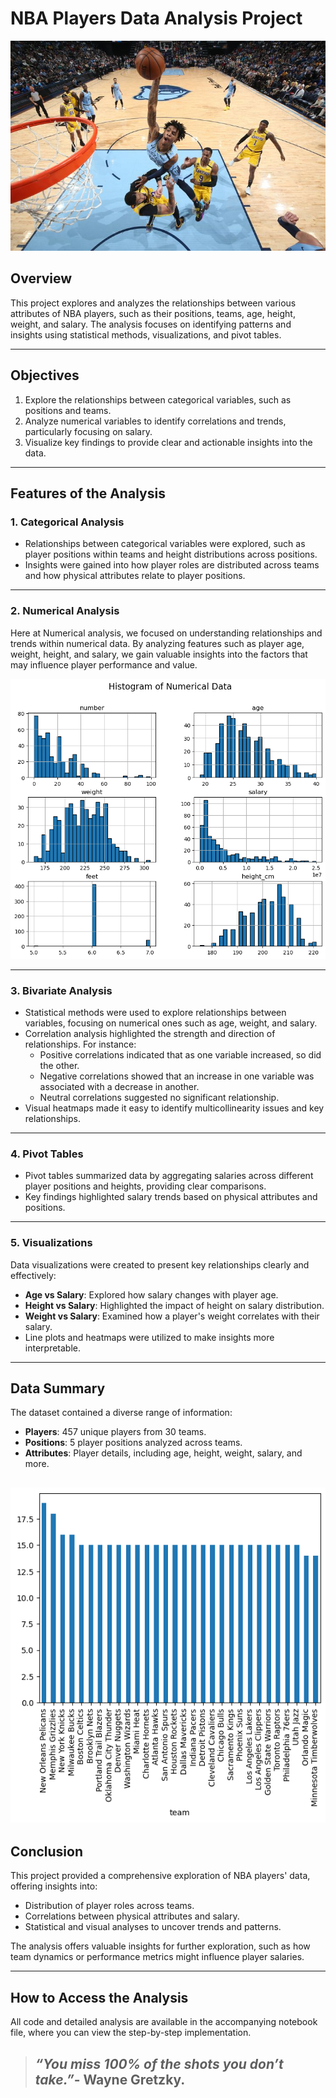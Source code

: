 # NBA Players Data Analysis Project
<img src="Image/nba1.jpg" alt="Project photo cover">

## Overview
This project explores and analyzes the relationships between various attributes of NBA players, such as their positions, teams, age, height, weight, and salary. The analysis focuses on identifying patterns and insights using statistical methods, visualizations, and pivot tables.

---

## Objectives
1. Explore the relationships between categorical variables, such as positions and teams.
2. Analyze numerical variables to identify correlations and trends, particularly focusing on salary.
3. Visualize key findings to provide clear and actionable insights into the data.

---

## Features of the Analysis

### 1. **Categorical Analysis**
- Relationships between categorical variables were explored, such as player positions within teams and height distributions across positions.
- Insights were gained into how player roles are distributed across teams and how physical attributes relate to player positions.

---
### 2. **Numerical Analysis**
Here at Numerical analysis, we focused on understanding relationships and trends within numerical data. By analyzing features such as player age, weight, height, and salary, we gain valuable insights into the factors that may influence player performance and value.

![Histogram](Image/output1.png)

---

### 3. **Bivariate Analysis**
- Statistical methods were used to explore relationships between variables, focusing on numerical ones such as age, weight, and salary.
- Correlation analysis highlighted the strength and direction of relationships. For instance:
  - Positive correlations indicated that as one variable increased, so did the other.
  - Negative correlations showed that an increase in one variable was associated with a decrease in another.
  - Neutral correlations suggested no significant relationship.
- Visual heatmaps made it easy to identify multicollinearity issues and key relationships.

---

### 4. **Pivot Tables**
- Pivot tables summarized data by aggregating salaries across different player positions and heights, providing clear comparisons.
- Key findings highlighted salary trends based on physical attributes and positions.

---

### 5. **Visualizations**
Data visualizations were created to present key relationships clearly and effectively:
- **Age vs Salary**: Explored how salary changes with player age.
- **Height vs Salary**: Highlighted the impact of height on salary distribution.
- **Weight vs Salary**: Examined how a player's weight correlates with their salary.
- Line plots and heatmaps were utilized to make insights more interpretable.

---

## Data Summary
The dataset contained a diverse range of information:
- **Players**: 457 unique players from 30 teams.
- **Positions**: 5 player positions analyzed across teams.
- **Attributes**: Player details, including age, height, weight, salary, and more.

![NBA Teams](Image/output2.png)
---

## Conclusion
This project provided a comprehensive exploration of NBA players' data, offering insights into:
- Distribution of player roles across teams.
- Correlations between physical attributes and salary.
- Statistical and visual analyses to uncover trends and patterns.

The analysis offers valuable insights for further exploration, such as how team dynamics or performance metrics might influence player salaries.

---

## How to Access the Analysis
All code and detailed analysis are available in the accompanying notebook file, where you can view the step-by-step implementation.

>## *“You miss 100% of the shots you don’t take.”*- Wayne Gretzky.